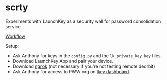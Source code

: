 # scrty
Experiments with LaunchKey as a security wall for password consolidation service

[Workflow](https://docs.google.com/presentation/d/1_47svWSrEbkvqWVnYRCl0bbJ_Yb2HVGqY4mgOj75aIM/edit#slide=id.p)

Setup:
 - Ask Anthony for keys in the `config.py` and the `lk_private_key.key` files.
 - Download LaunchKey App and pair your device.
 - Download [ngrok](https://ngrok.com/) (not necessary if you're not testing remote deorbit)
 - Ask Anthony for access to PWW org on [lkey dashboard](https://dashboard.launchkey.com).

